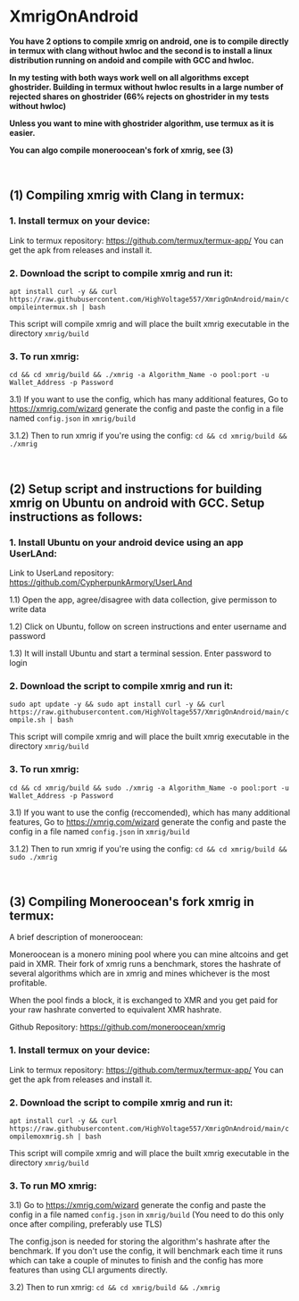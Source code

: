 # XmrigOnAndroid

**You have 2 options to compile xmrig on android, one is to compile directly in termux with clang without hwloc and the second is to install a linux distribution running on andoid and compile with GCC and hwloc.**

**In my testing with both ways work well on all algorithms except ghostrider. Building in termux without hwloc results in a large number of rejected shares on ghostrider (66% rejects on ghostrider in my tests without hwloc)**

**Unless you want to mine with ghostrider algorithm, use termux as it is easier.**

**You can algo compile moneroocean's fork of xmrig, see (3)**

<br />

## (1) Compiling xmrig with Clang in termux:

### 1. Install termux on your device:
Link to termux repository: https://github.com/termux/termux-app/
You can get the apk from releases and install it.

### 2. Download the script to compile xmrig and run it:
```apt install curl -y && curl https://raw.githubusercontent.com/HighVoltage557/XmrigOnAndroid/main/compileintermux.sh | bash```

This script will compile xmrig and will place the built xmrig executable in the directory `xmrig/build`

### 3. To run xmrig:

```cd && cd xmrig/build && ./xmrig -a Algorithm_Name -o pool:port -u Wallet_Address -p Password```

3.1) If you want to use the config, which has many additional features, Go to https://xmrig.com/wizard generate the config and paste the config in a file named `config.json` in `xmrig/build`

3.1.2) Then to run xmrig if you're using the config:
```cd && cd xmrig/build && ./xmrig```

<br />

## (2) Setup script and instructions for building xmrig on Ubuntu on android with GCC. Setup instructions as follows:

### 1. Install Ubuntu on your android device using an app UserLAnd:

Link to UserLand repository: https://github.com/CypherpunkArmory/UserLAnd

1.1) Open the app, agree/disagree with data collection, give permisson to write data

1.2) Click on Ubuntu, follow on screen instructions and enter username and password

1.3) It will install Ubuntu and start a terminal session. Enter password to login

### 2. Download the script to compile xmrig and run it:
```sudo apt update -y && sudo apt install curl -y && curl https://raw.githubusercontent.com/HighVoltage557/XmrigOnAndroid/main/compile.sh | bash```

This script will compile xmrig and will place the built xmrig executable in the directory `xmrig/build`

### 3. To run xmrig:

```cd && cd xmrig/build && sudo ./xmrig -a Algorithm_Name -o pool:port -u Wallet_Address -p Password```

3.1) If you want to use the config (reccomended), which has many additional features, Go to https://xmrig.com/wizard generate the config and paste the config in a file named `config.json` in `xmrig/build`

3.1.2) Then to run xmrig if you're using the config:
```cd && cd xmrig/build && sudo ./xmrig```

<br />

## (3) Compiling Moneroocean's fork xmrig in termux:
A brief description of moneroocean: 

Moneroocean is a monero mining pool where you can mine altcoins and get paid in XMR. Their fork of xmrig runs a benchmark, stores the hashrate of several algorithms which are in xmrig and mines whichever is the most profitable.

When the pool finds a block, it is exchanged to XMR and you get paid for your raw hashrate converted to equivalent XMR hashrate.

Github Repository: https://github.com/moneroocean/xmrig

### 1. Install termux on your device:
Link to termux repository: https://github.com/termux/termux-app/
You can get the apk from releases and install it.

### 2. Download the script to compile xmrig and run it:
```apt install curl -y && curl https://raw.githubusercontent.com/HighVoltage557/XmrigOnAndroid/main/compilemoxmrig.sh | bash```

This script will compile xmrig and will place the built xmrig executable in the directory `xmrig/build`

### 3. To run MO xmrig:

3.1) Go to https://xmrig.com/wizard generate the config and paste the config in a file named `config.json` in `xmrig/build`
(You need to do this only once after compiling, preferably use TLS)

The config.json is needed for storing the algorithm's hashrate after the benchmark. If you don't use the config, it will benchmark each time it runs which can take a couple of minutes to finish and the config has more features than using CLI arguments directly.

3.2) Then to run xmrig:
```cd && cd xmrig/build && ./xmrig```
